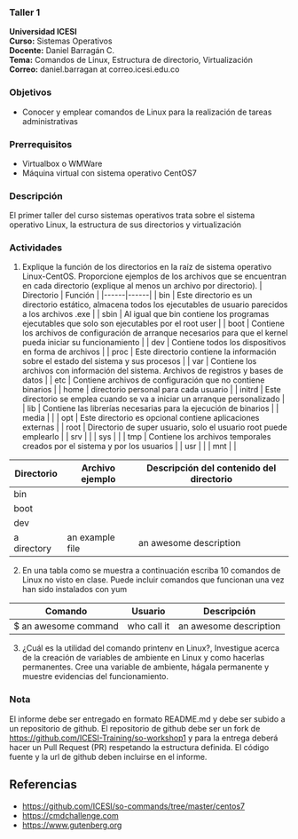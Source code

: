 ### Taller 1
**Universidad ICESI**  
**Curso:** Sistemas Operativos  
**Docente:** Daniel Barragán C.  
**Tema:** Comandos de Linux, Estructura de directorio, Virtualización  
**Correo:** daniel.barragan at correo.icesi.edu.co


### Objetivos
* Conocer y emplear comandos de Linux para la realización de tareas administrativas

### Prerrequisitos
* Virtualbox o WMWare
* Máquina virtual con sistema operativo CentOS7

### Descripción
El primer taller del curso sistemas operativos trata sobre el sistema operativo Linux, la estructura de sus directorios y virtualización 

### Actividades

1. Explique la función de los directorios en la raíz de sistema operativo Linux-CentOS.
Proporcione ejemplos de los archivos que se encuentran en cada directorio (explique al menos un
archivo por directorio).
| Directorio | Función |
|------|------|
| bin | Este directorio es un directorio estático, almacena todos los ejecutables de usuario parecidos a los archivos .exe |
| sbin | Al igual que bin contiene los programas ejecutables que solo son ejecutables por el root user |
| boot | Contiene los archivos de configuración de arranque necesarios para que el kernel pueda iniciar su funcionamiento |
| dev | Contiene todos los dispositivos en forma de archivos |
| proc | Este directorio contiene la información sobre el estado del sistema y sus procesos |
| var | Contiene los archivos con información del sistema. Archivos de registros y bases de datos |
| etc | Contiene archivos de configuración que no contiene binarios |
| home | directorio personal para cada usuario |
| initrd | Este directorio se emplea cuando se va a iniciar un arranque personalizado |
| lib | Contiene las librerías necesarias para la ejecución de binarios |
| media | |
| opt | Este directorio es opcional contiene aplicaciones  externas |
| root | Directorio de super usuario, solo el usuario root puede emplearlo |
| srv | |
| sys | |
| tmp | Contiene los archivos temporales creados por el sistema y por los usuarios |
| usr | |
| mnt | |


| Directorio   | Archivo ejemplo | Descripción del contenido del directorio  |
|------|------|------|
| bin | 
| boot | 
| dev | 
| a directory | an example file | an awesome description |

2. En una tabla como se muestra a continuación escriba 10 comandos de Linux no visto en clase. Puede incluir comandos que funcionan una vez han sido instalados con yum

| Comando   | Usuario | Descripción   |
|------|------|------|
| $ an awesome command | who call it | an awesome description |

3. ¿Cuál es la utilidad del comando printenv en Linux?, Investigue acerca de la creación de variables de ambiente en Linux y como hacerlas permanentes. Cree una variable de ambiente, hágala permanente y muestre evidencias del funcionamiento.

### Nota

El informe debe ser entregado en formato README.md y debe ser subido a un repositorio de github. El repositorio de github debe ser un fork de https://github.com/ICESI-Training/so-workshop1 y para la entrega deberá hacer un Pull Request (PR) respetando la estructura definida. El código fuente y la url de github deben incluirse en el informe.  

## Referencias

* https://github.com/ICESI/so-commands/tree/master/centos7
* https://cmdchallenge.com  
* https://www.gutenberg.org
